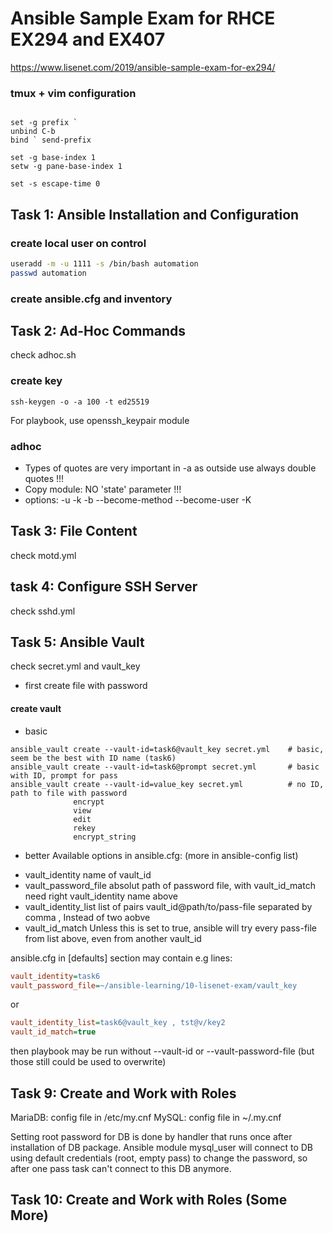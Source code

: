 Ansible Sample Exam for RHCE EX294 and EX407
============================================
https://www.lisenet.com/2019/ansible-sample-exam-for-ex294/

### tmux + vim configuration
```/etc/tmux.conf
```
```~/.vimrc
set -g prefix `
unbind C-b
bind ` send-prefix

set -g base-index 1
setw -g pane-base-index 1

set -s escape-time 0
```

## Task 1: Ansible Installation and Configuration
### create local user on control
```bash
useradd -m -u 1111 -s /bin/bash automation
passwd automation
```
### create ansible.cfg and inventory


## Task 2: Ad-Hoc Commands
check adhoc.sh  

### create key
```
ssh-keygen -o -a 100 -t ed25519
```
For playbook, use openssh_keypair module  

### adhoc
- Types of quotes are very important in -a as outside use always double quotes !!!
- Copy module: NO 'state' parameter !!!
- options: -u -k    -b --become-method --become-user -K


## Task 3: File Content
check motd.yml  


## task 4: Configure SSH Server
check sshd.yml  


## Task 5: Ansible Vault
check secret.yml and vault_key  

- first create file with password
#### create vault
* basic
```
ansible_vault create --vault-id=task6@vault_key secret.yml    # basic, seem be the best with ID name (task6)
ansible_vault create --vault-id=task6@prompt secret.yml       # basic with ID, prompt for pass
ansible_vault create --vault-id=value_key secret.yml          # no ID, path to file with password
              encrypt
              view
              edit
              rekey
              encrypt_string
```

* better
Available options in ansible.cfg:              (more in ansible-config list) 
- vault_identity         name of vault_id
- vault_password_file    absolut path of password file, with vault_id_match need right vault_identity name above
- vault_identity_list    list of pairs vault_id@path/to/pass-file separated by comma ,    Instead of two aobve
- vault_id_match         Unless this is set to true, ansible will try every pass-file from list above, even from another vault_id

ansible.cfg in [defaults] section may contain e.g lines:  
```ini
vault_identity=task6
vault_password_file=~/ansible-learning/10-lisenet-exam/vault_key
```
or
```ini
vault_identity_list=task6@vault_key , tst@v/key2  
vault_id_match=true  
```
then playbook may be run without --vault-id or --vault-password-file (but those still could be used to overwrite)


## Task 9: Create and Work with Roles
MariaDB: config file in /etc/my.cnf
MySQL:   config file in ~/.my.cnf

Setting root password for DB is done by handler that runs once after installation of DB package. Ansible module mysql_user will connect to DB using default credentials (root, empty pass) to change the password, so after one pass task can't connect to this DB anymore.

## Task 10: Create and Work with Roles (Some More)

